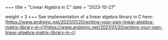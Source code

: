 +++
title = "Linear Algebra in C"
date = "2023-10-27"

weight = 3
+++
See implementation of a linear algebra library in C here:
[https://www.andreinc.net/2021/01/20/writing-your-own-linear-algebra-matrix-library-in-c](https://www.andreinc.net/2021/01/20/writing-your-own-linear-algebra-matrix-library-in-c)